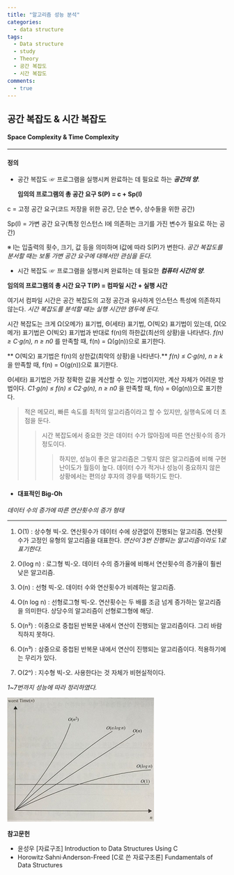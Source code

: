 ```yaml
---
title: "알고리즘 성능 분석"
categories:
  - data structure
tags:
  - Data structure
  - study
  - Theory
  - 공간 복잡도
  - 시간 복잡도
comments:
  - true
---
```

## 공간 복잡도 & 시간 복잡도
#### Space Complexity & Time Complexity
***

#### 정의
- 공간 복잡도
☞ 프로그램을 실행시켜 완료하는 데 필요로 하는 ___공간의 양___.


  **임의의 프로그램의 총 공간 요구 S(P) = c + Sp(I)**

c = 고정 공간 요구(코드 저장을 위한 공간, 단순 변수, 상수들을 위한 공간)

Sp(I) = 가변 공간 요구(특정 인스턴스 I에 의존하는 크기를 가진 변수가 필요로 하는 공간)

 ※ I는 입출력의 횟수, 크기, 값 등을 의미하며 I값에 따라 S(P)가 변한다. *공간 복잡도를 분서할 때는 보통 가변 공간 요구에 대해서만 관심을 둔다.*

- 시간 복잡도
☞ 프로그램을 실행시켜 완료하는 데 필요한 ___컴퓨터 시간의 양___.

**임의의 프로그램의 총 시간 요구 T(P) = 컴파일 시간 + 실행 시간**

여기서 컴파일 시간은 공간 복잡도의 고정 공간과 유사하게 인스턴스 특성에 의존하지 않는다. *시간 복잡도를 분석할 때는 실행 시간만 염두에 둔다.*

시간 복잡도는 크게 Ω(오메가) 표기법, Θ(세타) 표기법, O(빅오) 표기법이 있는데, Ω(오메가) 표기법은 O(빅오) 표기법과 반대로 f(n)의 하한값(최선의 상황)을 나타낸다. *f(n) ≥ C·g(n), n ≥ n0* 를 만족할 때, f(n) = Ω(g(n))으로 표기한다.

** O(빅오) 표기법은 f(n)의 상한값(최악의 상황)을 나타낸다.**
*f(n) ≤ C·g(n), n ≥ k* 을 만족할 때, f(n) = O(g(n))으로 표기한다.

Θ(세타) 표기법은 가장 정확한 값을 게산할 수 있는 기법이지만, 계산 자체가 어려운 방법이다.
*C1·g(n) ≤ f(n) ≤ C2·g(n), n ≥ n0* 을 만족할 때, f(n) = Θ(g(n))으로 표기한다.


>적은 메모리, 빠른 속도를 최적의 알고리즘이라고 할 수 있지만, 실행속도에 더 초점을 둔다.
>>시간 복잡도에서 중요한 것은 데이터 수가 많아짐에 따른 연산횟수의 증가 정도이다.
>>>하지만, 성능이 좋은 알고리즘은 그렇지 않은 알고리즘에 비해 구현 난이도가 월등이 높다. 데이터 수가 적거나 성능이 중요하지 않은 상황에서는 편의상 후자의 경우를 택하기도 한다.


- #### 대표적인 Big-Oh
*데이터 수의 증가에 따른 연산횟수의 증가 형태*

---
1. O(1) : 상수형 빅-오. 연산횟수가 데이터 수에 상관없이 진행되는 알고리즘. 연산횟수가 고정인 유형의 알고리즘을 대표한다.
_연산이 3번 진행되는 알고리즘이라도 1로 표기한다._

2. O(log n) : 로그형 빅-오. 데이터 수의 증가율에 비해서 연산횟수의 증가율이 훨씬 낮은 알고리즘.

3. O(n) : 선형 빅-오. 데이터 수와 연산횟수가 비례하는 알고리즘.

4. O(n log n) : 선형로그형 빅-오. 연산횟수는 두 배를 조금 넘게 증가하는 알고리즘을 의미한다. 상당수의 알고리즘이 선형로그형에 해당.

5. O(n²) : 이중으로 중첩된 반복문 내에서 연산이 진행되는 알고리즘이다. 그리 바람직하지 못하다.

6. O(n³) : 삼중으로 중첩된 반복문 내에서 연산이 진행되는 알고리즘이다. 적용하기에는 무리가 있다.

7. O(2ⁿ) : 지수형 빅-오. 사용한다는 것 자체가 비현실적이다.

*1~7번까지 성능에 따라 정리하였다.*

![](/assets/img/datastructure/tcmp2.jpg)

**참고문헌**
* 윤성우 [자료구조] Introduction to Data Structures Using C
* Horowitz·Sahni·Anderson-Freed [C로 쓴 자료구조론] Fundamentals of Data Structures
